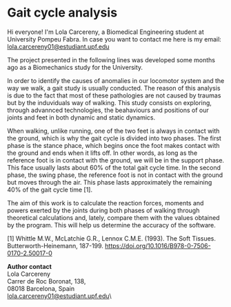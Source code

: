# **Gait cycle analysis**

Hi everyone!
I'm Lola Carcereny, a Biomedical Engineering student at University Pompeu Fabra.
In case you want to contact me here is my email: lola.carcereny01@estudiant.upf.edu

The project presented in the following lines was developed some months ago as a Biomechanics study for the University. 


In order to identify the causes of anomalies in our locomotor system and the way we walk, a gait study is usually conducted. The reason of this analysis is due to the fact that most of these pathologies are not caused by traumas but by the induviduals way of walking. This study consists on exploring, through advannced technologies, the beahaviours and positions of our joints and feet in both dynamic and static dynamics.

When walking, unlike running, one of the two feet is always in contact with the ground, which is why the gait cycle is divided into two phases. The first phase is the stance phace, which begins once the foot makes contact with the ground and ends when it lifts off. In other words, as long as the reference foot is in contact with the ground, we will be in the support phase. This face usually lasts about 60% of the total gait cycle time. In the second phase, the swing phase, the reference foot is not in contact with the ground but moves through the air. This phase lasts approximately the remaining 40% of the gait cycle time [1]. 

The aim of this work is to calculate the reaction forces, moments and powers exerted by the joints during both phases of walking through theoretical calculations and, lately, compare them with the values obtained by the program. This will help us determine the accuracy of the software.

[1] Whittle M.W., McLatchie G.R., Lennox C.M.E. (1993). The Soft Tissues. Butterworth-Heinemann, 187-199. https://doi.org/10.1016/B978-0-7506-0170-2.50017-0

**Author contact**\
Lola Carcereny\
Carrer de Roc Boronat, 138,\
08018 Barcelona, Spain\
lola.carcereny01@estudiant.upf.edu\
